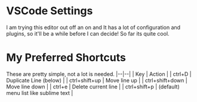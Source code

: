 # VSCode Settings

I am trying this editor out off an on and It has a lot of configuration and plugins,
so it'll be a while before I can decide! So far its quite cool.

# My Preferred Shortcuts
These are pretty simple, not a lot is needed.
|--|--|
| Key | Action |
| ctrl+D | Duplicate Line (below) |
| ctrl+shift+up | Move line up |
| ctrl+shift+down | Move line down |
| ctrl+e | Delete current line |
| ctrl+shift+p | (default) menu list like sublime text |

